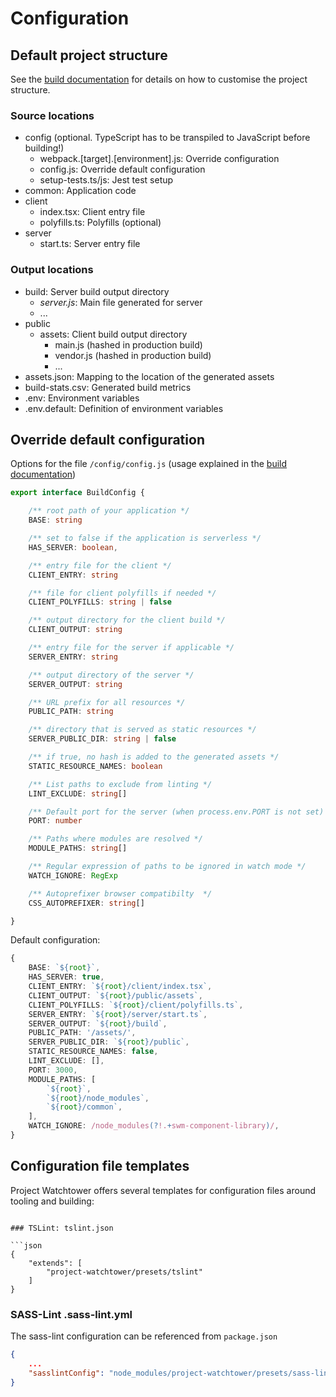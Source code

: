 # Configuration

## Default project structure

See the [build documentation](./build.md) for details on how to customise the project structure.

### Source locations

* config (optional. TypeScript has to be transpiled to JavaScript before building!)
    * webpack.[target].[environment].js: Override configuration
    * config.js: Override default configuration
    * setup-tests.ts/js: Jest test setup
* common: Application code
* client
    * index.tsx: Client entry file
    * polyfills.ts: Polyfills (optional)
* server
    * start.ts: Server entry file

### Output locations

* build: Server build output directory
    * *server.js*: Main file generated for server
    * ...
* public
    * assets: Client build output directory
        * main.js (hashed in production build)
        * vendor.js (hashed in production build)
        * ...
* assets.json: Mapping to the location of the generated assets
* build-stats.csv: Generated build metrics
* .env: Environment variables
* .env.default: Definition of environment variables

## Override default configuration

Options for the file  `/config/config.js` (usage explained in the [build documentation](./build.md))

```ts
export interface BuildConfig {

    /** root path of your application */
    BASE: string

    /** set to false if the application is serverless */
    HAS_SERVER: boolean,

    /** entry file for the client */
    CLIENT_ENTRY: string

    /** file for client polyfills if needed */
    CLIENT_POLYFILLS: string | false

    /** output directory for the client build */
    CLIENT_OUTPUT: string

    /** entry file for the server if applicable */
    SERVER_ENTRY: string

    /** output directory of the server */
    SERVER_OUTPUT: string

    /** URL prefix for all resources */
    PUBLIC_PATH: string

    /** directory that is served as static resources */
    SERVER_PUBLIC_DIR: string | false

    /** if true, no hash is added to the generated assets */
    STATIC_RESOURCE_NAMES: boolean

    /** List paths to exclude from linting */
    LINT_EXCLUDE: string[]

    /** Default port for the server (when process.env.PORT is not set) */
    PORT: number

    /** Paths where modules are resolved */
    MODULE_PATHS: string[]

    /** Regular expression of paths to be ignored in watch mode */
    WATCH_IGNORE: RegExp

    /** Autoprefixer browser compatibilty  */
    CSS_AUTOPREFIXER: string[]

}
```

Default configuration:

```ts
{
    BASE: `${root}`,
    HAS_SERVER: true,
    CLIENT_ENTRY: `${root}/client/index.tsx`,
    CLIENT_OUTPUT: `${root}/public/assets`,
    CLIENT_POLYFILLS: `${root}/client/polyfills.ts`,
    SERVER_ENTRY: `${root}/server/start.ts`,
    SERVER_OUTPUT: `${root}/build`,
    PUBLIC_PATH: '/assets/',
    SERVER_PUBLIC_DIR: `${root}/public`,
    STATIC_RESOURCE_NAMES: false,
    LINT_EXCLUDE: [],
    PORT: 3000,
    MODULE_PATHS: [
        `${root}`,
        `${root}/node_modules`,
        `${root}/common`,
    ],
    WATCH_IGNORE: /node_modules(?!.+swm-component-library)/,
}
```

## Configuration file templates

Project Watchtower offers several templates for configuration files around tooling and building:

```

### TSLint: tslint.json

```json
{
    "extends": [
        "project-watchtower/presets/tslint"
    ]
}

```

### SASS-Lint .sass-lint.yml

The sass-lint configuration can be referenced from `package.json`

```json
{
    ...
    "sasslintConfig": "node_modules/project-watchtower/presets/sass-lint/.sass-lint.yml"
}
```
